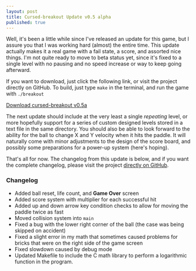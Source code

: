 ```yaml
---
layout: post
title: Cursed-breakout Update v0.5 alpha
published: true
---
```

Well, it's been a little while since I've released an update for this game, but I assure you that I was working hard (almost) the entire time. This update actually makes it a real game with a fail state, a score, and assorted nice things. I'm not quite ready to move to beta status yet, since it's fixed to a single level with no pausing and no speed increase or way to keep going afterward.

If you want to download, just click the following link, or visit the project directly on GitHub. To build, just type `make` in the terminal, and run the game with `./breakout`

[Download cursed-breakout v0.5a](https://github.com/Carson-Shook/cursed-breakout/archive/master.zip)

The next update should include at the very least a single *repeating* level, or more hopefully support for a series of custom designed levels stored in a text file in the same directory. You should also be able to look forward to the ability for the ball to change X and Y velocity when it hits the paddle. It will naturally come with minor adjustments to the design of the score board, and possibly some preparations for a power-up system (here's hoping).

That's all for now. The changelog from this update is below, and if you want the complete changelog, please visit the project [directly on GitHub](github.com/Carson-Shook/cursed-breakout).

### Changelog
- Added ball reset, life count, and **Game Over** screen
- Added score system with multiplier for each successful hit
- Added up and down arrow key condition checks to allow for moving the paddle twice as fast
- Moved collision system into `main`
- Fixed a bug with the lower right corner of the ball (the case was being skipped on accident)
- Fixed a slight error in my math that sometimes caused problems for bricks that were on the right side of the game screen
- Fixed slowdown caused by debug mode
- Updated Makefile to include the C math library to perform a logarithmic function in the program.